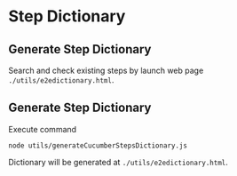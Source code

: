 # Step Dictionary

## Generate Step Dictionary

Search and check existing steps by launch web page `./utils/e2edictionary.html`.


## Generate Step Dictionary

Execute command
```
node utils/generateCucumberStepsDictionary.js
```
Dictionary will be generated at `./utils/e2edictionary.html`.

